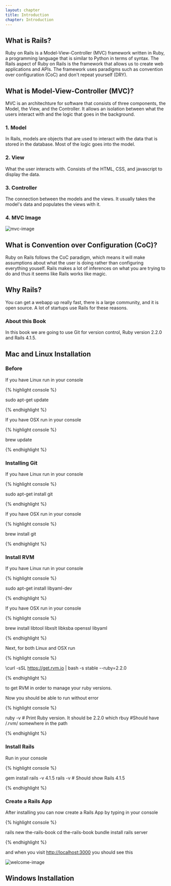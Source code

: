 ```yaml
---
layout: chapter
title: Introduction
chapter: Introduction
---
```

## What is Rails?

Ruby on Rails is a Model-View-Controller (MVC) framework written in Ruby,
a programming language that is similar to Python in terms of syntax.
The Rails aspect of Ruby on Rails is the framework that allows us to
create web applications and APIs.  The framework uses paradigms such as
convention over configuration (CoC) and don't repeat yourself (DRY).

## What is Model-View-Controller (MVC)?
MVC is an architechture for software that consists of three components,
the Model, the View, and the Controller.  It allows an isolation between
what the users interact with and the logic that goes in the background.

### 1. Model
In Rails, models are objects that are used to interact with the data that is
stored in the database.  Most of the logic goes into the model.

### 2. View
What the user interacts with.  Consists of the HTML, CSS, and javascript to
display the data.

### 3. Controller
The connection between the models and the views.  It usually takes the model's
data and populates the views with it.

### 4. MVC Image
![mvc-image](http://railstutorial.org/images/figures/mvc_detailed-full.png)

## What is Convention over Configuration (CoC)?
Ruby on Rails follows the CoC paradigm, which means it will make assumptions
about what the user is doing rather than configuring everything youself.
Rails makes a lot of inferences on what you are trying to do and thus it seems
like Rails works like magic.

## Why Rails?

You can get a webapp up really fast, there is a large community, and it is open
source. A lot of startups use Rails for these reasons.

### About this Book

In this book we are going to use Git for version control, Ruby version 2.2.0 and
Rails 4.1.5.

## Mac and Linux Installation

### Before

If you have Linux run in your console

{% highlight console %}

sudo apt-get update

{% endhighlight %}

If you have OSX run in your console

{% highlight console %}

brew update

{% endhighlight %}

### Installing Git

If you have Linux run in your console

{% highlight console %}

sudo apt-get install git

{% endhighlight %}

If you have OSX run in your console

{% highlight console %}

brew install git

{% endhighlight %}

### Install RVM

If you have Linux run in your console

{% highlight console %}

sudo apt-get install libyaml-dev

{% endhighlight %}

If you have OSX run in your console

{% highlight console %}

brew install libtool libxslt libksba openssl libyaml

{% endhighlight %}

Next, for both Linux and OSX run

{% highlight console %}

\curl -sSL https://get.rvm.io | bash -s stable --ruby=2.2.0

{% endhighlight %}

to get RVM in order to manage your ruby versions.

Now you should be able to run without error

{% highlight console %}

ruby -v # Print Ruby version.  It should be 2.2.0
which rbuy #Should have /.rvm/ somewhere in the path

{% endhighlight %}

### Install Rails

Run in your console

{% highlight console %}

gem install rails -v 4.1.5
rails -v # Should show Rails 4.1.5

{% endhighlight %}

### Create a Rails App

After installing you can now create a Rails App by typing in your console

{% highlight console %}

rails new the-rails-book
cd the-rails-book
bundle install
rails server

{% endhighlight %}

and when you visit [http://localhost:3000]("http:/localhost:3000") you should
see this

![welcome-image](http://guides.rubyonrails.org/v3.2.13/images/rails_welcome.png)

## Windows Installation
